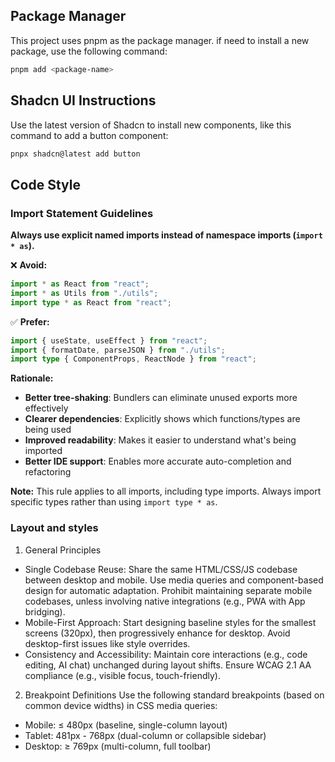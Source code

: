 ## Package Manager

This project uses pnpm as the package manager. if need to install a new package, use the following command:

```bash
pnpm add <package-name>
```

## Shadcn UI Instructions

Use the latest version of Shadcn to install new components, like this command to add a button component:

```bash
pnpx shadcn@latest add button
```

## Code Style

### Import Statement Guidelines

**Always use explicit named imports instead of namespace imports (`import * as`).**

❌ **Avoid:**
```typescript
import * as React from "react";
import * as Utils from "./utils";
import type * as React from "react";
```

✅ **Prefer:**
```typescript
import { useState, useEffect } from "react";
import { formatDate, parseJSON } from "./utils";
import type { ComponentProps, ReactNode } from "react";
```

**Rationale:**
- **Better tree-shaking**: Bundlers can eliminate unused exports more effectively
- **Clearer dependencies**: Explicitly shows which functions/types are being used
- **Improved readability**: Makes it easier to understand what's being imported
- **Better IDE support**: Enables more accurate auto-completion and refactoring

**Note:** This rule applies to all imports, including type imports. Always import specific types rather than using `import type * as`.

### Layout and styles

1. General Principles

* Single Codebase Reuse: Share the same HTML/CSS/JS codebase between desktop and mobile. Use media queries and component-based design for automatic adaptation. Prohibit maintaining separate mobile codebases, unless involving native integrations (e.g., PWA with App bridging).
* Mobile-First Approach: Start designing baseline styles for the smallest screens (320px), then progressively enhance for desktop. Avoid desktop-first issues like style overrides.
* Consistency and Accessibility: Maintain core interactions (e.g., code editing, AI chat) unchanged during layout shifts. Ensure WCAG 2.1 AA compliance (e.g., visible focus, touch-friendly).

2. Breakpoint Definitions
Use the following standard breakpoints (based on common device widths) in CSS media queries:

* Mobile: ≤ 480px (baseline, single-column layout)
* Tablet: 481px - 768px (dual-column or collapsible sidebar)
* Desktop: ≥ 769px (multi-column, full toolbar)